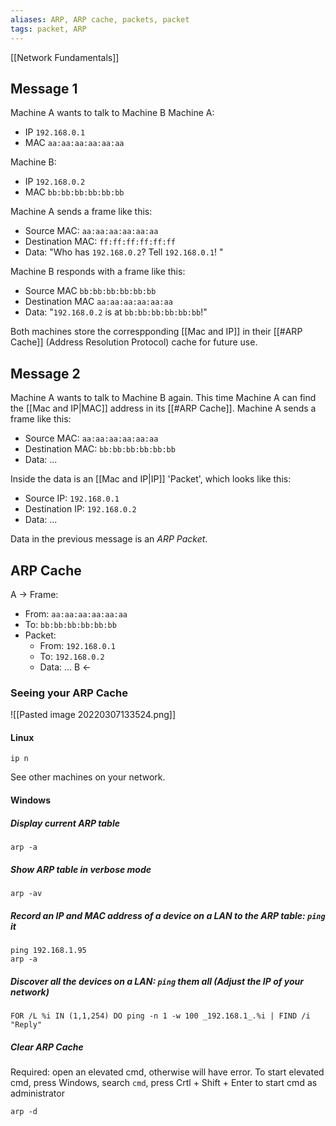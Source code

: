 ```yaml
---
aliases: ARP, ARP cache, packets, packet
tags: packet, ARP
---
```

[[Network Fundamentals]]

## Message 1
Machine A wants to talk to Machine B
Machine A:
- IP `192.168.0.1`
- MAC `aa:aa:aa:aa:aa:aa`

Machine B:
- IP `192.168.0.2`
- MAC `bb:bb:bb:bb:bb:bb`

Machine A sends a frame like this:
- Source MAC: `aa:aa:aa:aa:aa:aa`
- Destination MAC: `ff:ff:ff:ff:ff:ff`
- Data: "Who has `192.168.0.2`? Tell `192.168.0.1`! "

Machine B responds with a frame like this:
- Source MAC `bb:bb:bb:bb:bb:bb`
- Destination MAC `aa:aa:aa:aa:aa:aa`
- Data: "`192.168.0.2` is at `bb:bb:bb:bb:bb:bb`!"

Both machines store the correspponding [[Mac and IP]] in their [[#ARP Cache]] (Address Resolution Protocol) cache for future use.

## Message 2
Machine A wants to talk to Machine B again.
This time Machine A can find the [[Mac and IP|MAC]] address in its [[#ARP Cache]].
Machine A sends a frame like this:
- Source MAC: `aa:aa:aa:aa:aa:aa`
- Destination MAC: `bb:bb:bb:bb:bb:bb`
- Data: ...

Inside the data is an [[Mac and IP|IP]] 'Packet', which looks like this:
- Source IP: `192.168.0.1`
- Destination IP: `192.168.0.2`
- Data: ...

Data in the previous message is an *ARP Packet*.

## ARP Cache
A ->
Frame:
- From: `aa:aa:aa:aa:aa:aa`
- To: `bb:bb:bb:bb:bb:bb`
- Packet:
	- From: `192.168.0.1`
	- To: `192.168.0.2`
	- Data: ...
B <-

### Seeing your ARP Cache
![[Pasted image 20220307133524.png]]
#### Linux
```
ip n
```
See other machines on your network.

#### Windows
##### Display current ARP table
```
arp -a
```
##### Show ARP table in verbose mode
```
arp -av
```
##### Record an IP and MAC address of a device on a LAN to the ARP table: `ping` it
```
ping 192.168.1.95
arp -a
```
##### Discover all the devices on a LAN: `ping` them all (Adjust the IP of your network)
```
FOR /L %i IN (1,1,254) DO ping -n 1 -w 100 _192.168.1_.%i | FIND /i "Reply"
```
##### Clear ARP Cache
Required: open an elevated cmd, otherwise will have error.
To start elevated cmd, press Windows, search `cmd`, press Crtl + Shift + Enter to start cmd as administrator
```
arp -d
```
